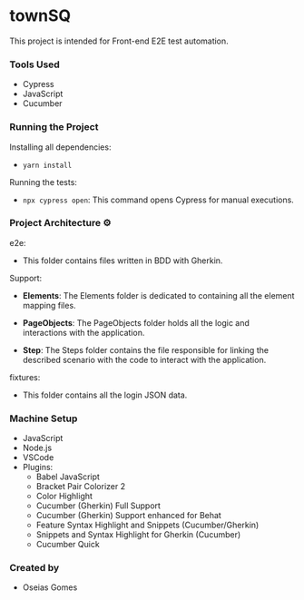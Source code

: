 # townSQ

This project is intended for Front-end E2E test automation.

### Tools Used

- Cypress
- JavaScript
- Cucumber

### Running the Project

Installing all dependencies:

- `yarn install`

Running the tests:

- `npx cypress open`: This command opens Cypress for manual executions.

### Project Architecture :gear:

e2e:

- This folder contains files written in BDD with Gherkin.

Support:

- **Elements**: The Elements folder is dedicated to containing all the element mapping files.
  
- **PageObjects**: The PageObjects folder holds all the logic and interactions with the application.

- **Step**: The Steps folder contains the file responsible for linking the described scenario with the code to interact with the application.

fixtures:

- This folder contains all the login JSON data.

### Machine Setup

- JavaScript
- Node.js
- VSCode
- Plugins:
  - Babel JavaScript
  - Bracket Pair Colorizer 2
  - Color Highlight
  - Cucumber (Gherkin) Full Support
  - Cucumber (Gherkin) Support enhanced for Behat
  - Feature Syntax Highlight and Snippets (Cucumber/Gherkin)
  - Snippets and Syntax Highlight for Gherkin (Cucumber)
  - Cucumber Quick

### Created by

- Oseias Gomes
